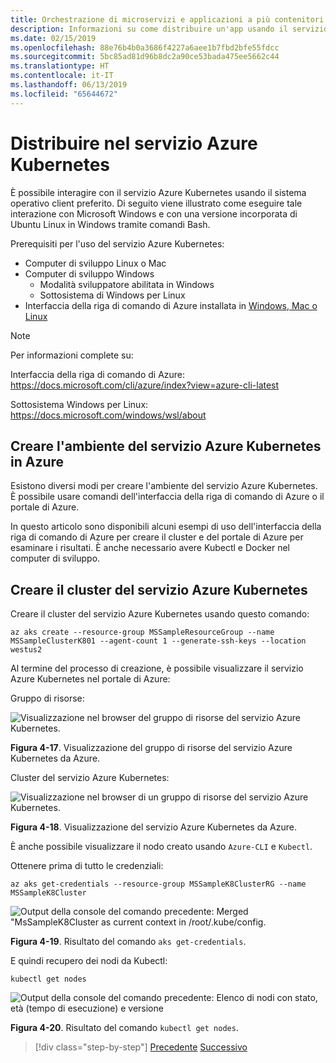 ```yaml
---
title: Orchestrazione di microservizi e applicazioni a più contenitori per la scalabilità e la disponibilità elevate
description: Informazioni su come distribuire un'app usando il servizio Azure Kubernetes.
ms.date: 02/15/2019
ms.openlocfilehash: 88e76b4b0a3686f4227a6aee1b7fbd2bfe55fdcc
ms.sourcegitcommit: 5bc85ad81d96b8dc2a90ce53bada475ee5662c44
ms.translationtype: HT
ms.contentlocale: it-IT
ms.lasthandoff: 06/13/2019
ms.locfileid: "65644672"
---
```

# <a name="deploy-to-azure-kubernetes-service-aks"></a>Distribuire nel servizio Azure Kubernetes

È possibile interagire con il servizio Azure Kubernetes usando il sistema operativo client preferito. Di seguito viene illustrato come eseguire tale interazione con Microsoft Windows e con una versione incorporata di Ubuntu Linux in Windows tramite comandi Bash.

Prerequisiti per l'uso del servizio Azure Kubernetes:

- Computer di sviluppo Linux o Mac
- Computer di sviluppo Windows
  - Modalità sviluppatore abilitata in Windows
  - Sottosistema di Windows per Linux
- Interfaccia della riga di comando di Azure installata in [Windows, Mac o Linux](https://docs.microsoft.com/cli/azure/install-azure-cli?view=azure-cli-latest)

> [!NOTE]
> Per informazioni complete su:
>
> Interfaccia della riga di comando di Azure: <https://docs.microsoft.com/cli/azure/index?view=azure-cli-latest>
>
> Sottosistema Windows per Linux: <https://docs.microsoft.com/windows/wsl/about>

## <a name="create-the-aks-environment-in-azure"></a>Creare l'ambiente del servizio Azure Kubernetes in Azure

Esistono diversi modi per creare l'ambiente del servizio Azure Kubernetes. È possibile usare comandi dell'interfaccia della riga di comando di Azure o il portale di Azure.

In questo articolo sono disponibili alcuni esempi di uso dell'interfaccia della riga di comando di Azure per creare il cluster e del portale di Azure per esaminare i risultati. È anche necessario avere Kubectl e Docker nel computer di sviluppo.  

## <a name="create-the-aks-cluster"></a>Creare il cluster del servizio Azure Kubernetes

Creare il cluster del servizio Azure Kubernetes usando questo comando:

```console
az aks create --resource-group MSSampleResourceGroup --name MSSampleClusterK801 --agent-count 1 --generate-ssh-keys --location westus2
```

Al termine del processo di creazione, è possibile visualizzare il servizio Azure Kubernetes nel portale di Azure:

Gruppo di risorse:

![Visualizzazione nel browser del gruppo di risorse del servizio Azure Kubernetes.](media/aks-resource-group-view.png)

**Figura 4-17**. Visualizzazione del gruppo di risorse del servizio Azure Kubernetes da Azure.

Cluster del servizio Azure Kubernetes:

![Visualizzazione nel browser di un gruppo di risorse del servizio Azure Kubernetes.](media/aks-cluster-view.png)

**Figura 4-18**. Visualizzazione del servizio Azure Kubernetes da Azure.

È anche possibile visualizzare il nodo creato usando `Azure-CLI` e `Kubectl`.

Ottenere prima di tutto le credenziali:

```console
az aks get-credentials --resource-group MSSampleK8ClusterRG --name MSSampleK8Cluster
```

![Output della console del comando precedente: Merged "MsSampleK8Cluster as current context in /root/.kube/config.](media/get-credentials-command-result.png)

**Figura 4-19**. Risultato del comando `aks get-credentials`.

E quindi recupero dei nodi da Kubectl:

```console
kubectl get nodes
```

![Output della console del comando precedente: Elenco di nodi con stato, età (tempo di esecuzione) e versione](media/kubectl-get-nodes-command-result.png)

**Figura 4-20**. Risultato del comando `kubectl get nodes`.

>[!div class="step-by-step"]
>[Precedente](orchestrate-high-scalability-availability.md)
>[Successivo](docker-apps-development-environment.md)
